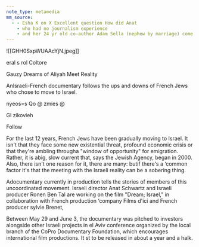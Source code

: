 ```yaml
---
note_type: metamedia
mm_source:
  - - Esha K on X Excellent question How did Anat
    - who had no journalism experience
    - and her 24 yr old co-author Adam Sella (nephew by marriage) come to lead a front page investigation I will try to answer. Her first article in New York Times is o.md
---
```


![[GHH0SxpWUAAcYjN.jpeg]]

eral s  rol Coltore

Gauzy Dreams of Aliyah Meet Reality

AnIsraeli-French documentary follows the ups and downs of
French Jews who chose to move to Israel.

nyeos=s Qo @ zmies @

Gl zikovieh

 Follow

For the last 12 years, French Jews have been gradually
moving to Israel. It isn't that they face some new
existential threat, profound economic crisis or that
they're ambling througha "window of opportunity"
for emigration. Rather, it is abig, slow current that,
says the Jewish Agency, began in 2000. Also, there
isn't one reason for it, there are many: butif there's a
‘common factor it's that the meeting with the Israeli
reality can be a sobering thing.

Adocumentary currently in production tells the
stories of members of this uncoordinated movement.
Israeli director Anat Schwartz and Israeli producer
Ronen Ben Tal are working on the film "Dream;
Israel," in collaboration with French production
‘company Films d'ici and French producer sylvie
Brenet,

Between May 29 and June 3, the documentary was
pitched to investors alongside other Israeli projects in
el Aviv conference organized by the local branch of
the CoPro Documentary Foundation, which
encourages international film productions. It st to be
released in about a year and a halk.

